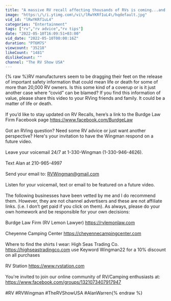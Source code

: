 ```yaml
---
title: "A massive RV recall affecting thousands of RVs is coming...and almost no one knows it!"
image: "https:\/\/i.ytimg.com\/vi\/lRwYKRf1uL4\/hqdefault.jpg"
vid_id: "lRwYKRf1uL4"
categories: "Entertainment"
tags: ["rv","rv advice","rv tips"]
date: "2022-05-10T16:09:51+03:00"
vid_date: "2022-05-10T00:00:16Z"
duration: "PT6M7S"
viewcount: "35218"
likeCount: "1481"
dislikeCount: ""
channel: "The RV Show USA"
---
```

{% raw %}RV manufacturers seem to be dragging their feet on the release of important safety information that could mean life or death for some of more than 20,000 RV owners. Is this some kind of a coverup or is it just another case where “covid” can be blamed? If you find this information of value, please share this video to your RVing friends and family. It could be a matter of life or death. <br /><br />If you’d like to stay updated on RV Recalls, here’s a link to the Burdge Law Firm Facebook page <a rel="nofollow" target="blank" href="https://www.facebook.com/BurdgeLaw">https://www.facebook.com/BurdgeLaw</a><br /><br />Got an RVing question? Need some RV advice or just want another perspective? Here's your invitation to have the Wingman respond on a future video. <br /><br />Leave your voicemail 24/7 at 1-330-Wingman (1-330-946-4626).<br /><br />Text Alan at 210-965-4997<br /><br />Send your email to: RVWingman@gmail.com<br /><br />Listen for your voicemail, text or email to be featured on a future video.<br /><br />The following businesses have been vetted by me and I do recommend them. However, they are not channel advertisers and these are not affiliate links. (i.e. I don’t get paid if you click on them). As always, please do your own homework and be responsible for your own decisions:<br /><br />Burdge Law Firm (RV Lemon Lawyer) <a rel="nofollow" target="blank" href="https://rvlemonlaw.com">https://rvlemonlaw.com</a><br /><br />Cheyenne Camping Center <a rel="nofollow" target="blank" href="https://cheyennecampingcenter.com">https://cheyennecampingcenter.com</a><br /><br />Where to find the shirts I wear: High Seas Trading Co. <a rel="nofollow" target="blank" href="https://highseastradingco.com">https://highseastradingco.com</a> use Keyword Wingman22 for a 10% discount on all purchases<br /><br />RV Station <a rel="nofollow" target="blank" href="https://www.rvstation.com">https://www.rvstation.com</a><br /><br />You're invited to join our online community of RV/Camping enthusiasts at: <a rel="nofollow" target="blank" href="https://www.facebook.com/groups/1321073407917947">https://www.facebook.com/groups/1321073407917947</a><br /><br />#RV #RVWingman #TheRVShowUSA #AlanWarren{% endraw %}
